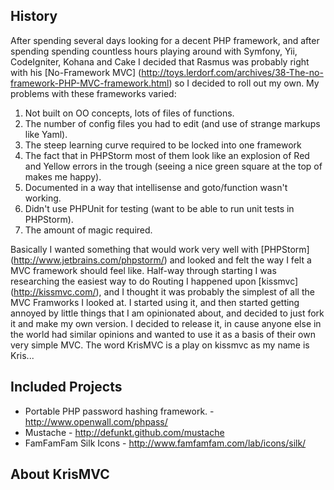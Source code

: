 History
-------

After spending several days looking for a decent PHP framework, and after spending spending countless hours playing
around with Symfony, Yii, CodeIgniter, Kohana and Cake I decided that Rasmus was probably right with his
[No-Framework MVC] (http://toys.lerdorf.com/archives/38-The-no-framework-PHP-MVC-framework.html) so I decided to roll out my own.
My problems with these frameworks varied:

1. Not built on OO concepts, lots of files of functions.
2. The number of config files you had to edit (and use of strange markups like Yaml).
3. The steep learning curve required to be locked into one framework
4. The fact that in PHPStorm most of them look like an explosion of Red and Yellow errors in the trough (seeing a nice green square at the top of makes me happy).
5. Documented in a way that intellisense and goto/function wasn't working.
6. Didn't use PHPUnit for testing (want to be able to run unit tests in PHPStorm).
7. The amount of magic required.

Basically I wanted something that would work very well with [PHPStorm] (http://www.jetbrains.com/phpstorm/) and looked
and felt the way I felt a MVC framework should feel like.  Half-way through starting I was researching the easiest way to do
Routing I happened upon [kissmvc] (http://kissmvc.com/), and I thought it was probably the simplest of all the MVC Framworks I looked at.
I started using it, and then started getting annoyed by little things that I am opinionated about, and decided to just
fork it and make my own version.  I decided to release it, in cause anyone else in the world had similar opinions and
wanted to use it as a basis of their own very simple MVC.  The word KrisMVC is a play on kissmvc as my name is Kris...

Included Projects
-----------------

 + Portable PHP password hashing framework. -  http://www.openwall.com/phpass/
 + Mustache - http://defunkt.github.com/mustache
 + FamFamFam Silk Icons - http://www.famfamfam.com/lab/icons/silk/


About KrisMVC
-------------


 